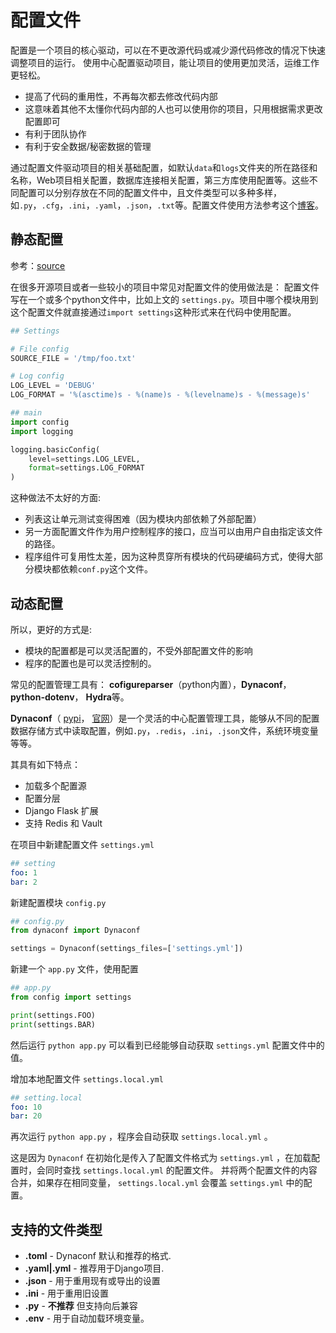 # 配置文件
配置是一个项目的核心驱动，可以在不更改源代码或减少源代码修改的情况下快速调整项目的运行。 使用中心配置驱动项目，能让项目的使用更加灵活，运维工作更轻松。

-   提高了代码的重用性，不再每次都去修改代码内部
-   这意味着其他不太懂你代码内部的人也可以使用你的项目，只用根据需求更改配置即可
-   有利于团队协作
-   有利于安全数据/秘密数据的管理

通过配置文件驱动项目的相关基础配置，如默认`data`和`logs`文件夹的所在路径和名称，Web项目相关配置，数据库连接相关配置，第三方库使用配置等。这些不同配置可以分别存放在不同的配置文件中，且文件类型可以多种多样，如`.py`，`.cfg`，`.ini`，`.yaml`，`.json`，`.txt`等。配置文件使用方法参考这个[博客](https://www.cnblogs.com/wanglvtao/p/11140025.html)。

## 静态配置 
参考：[source](https://pyloong.github.io/pythonic-project-guidelines/guidelines/advanced/configuration/)

在很多开源项目或者一些较小的项目中常见对配置文件的使用做法是：
配置文件写在一个或多个python文件中，比如上文的	`settings.py`。项目中哪个模块用到这个配置文件就直接通过`import settings`这种形式来在代码中使用配置。
```python
## Settings

# File config
SOURCE_FILE = '/tmp/foo.txt'

# Log config
LOG_LEVEL = 'DEBUG'
LOG_FORMAT = '%(asctime)s - %(name)s - %(levelname)s - %(message)s'
```
```python
## main
import config
import logging

logging.basicConfig(
	level=settings.LOG_LEVEL,
	format=settings.LOG_FORMAT
)
```
这种做法不太好的方面:
 - 列表这让单元测试变得困难（因为模块内部依赖了外部配置）
 - 另一方面配置文件作为用户控制程序的接口，应当可以由用户自由指定该文件的路径。
 - 程序组件可复用性太差，因为这种贯穿所有模块的代码硬编码方式，使得大部分模块都依赖`conf.py`这个文件。

## 动态配置
 所以，更好的方式是:
 - 模块的配置都是可以灵活配置的，不受外部配置文件的影响
 - 程序的配置也是可以灵活控制的。
 
常见的配置管理工具有： **cofigureparser**（python内置），**Dynaconf**，**python-dotenv**， **Hydra**等。

**Dynaconf**（ [pypi](https://pypi.org/project/dynaconf/)， [官网](https://www.dynaconf.com/)）是一个灵活的中心配置管理工具，能够从不同的配置数据存储方式中读取配置，例如`.py`，`.redis`，`.ini`，`.json`文件，系统环境变量等等。

其具有如下特点：

-   加载多个配置源
-   配置分层
-   Django Flask 扩展
-   支持 Redis 和 Vault

在项目中新建配置文件  `settings.yml`
```yaml
## setting
foo: 1
bar: 2
```
新建配置模块 `config.py`
```python
## config.py
from dynaconf import Dynaconf

settings = Dynaconf(settings_files=['settings.yml'])
```
新建一个 `app.py` 文件，使用配置
```python
## app.py
from config import settings

print(settings.FOO)
print(settings.BAR)
```
然后运行  `python app.py`  可以看到已经能够自动获取  `settings.yml`  配置文件中的值。

增加本地配置文件  `settings.local.yml`
```yaml
## setting.local
foo: 10
bar: 20
```
再次运行  `python app.py` ，程序会自动获取  `settings.local.yml`  。

这是因为 `Dynaconf` 在初始化是传入了配置文件格式为  `settings.yml` ，在加载配置时，会同时查找 `settings.local.yml` 的配置文件。 并将两个配置文件的内容合并，如果存在相同变量， `settings.local.yml` 会覆盖 `settings.yml` 中的配置。


## 支持的文件类型
-   **.toml**  - Dynaconf 默认和推荐的格式.
-   **.yaml|.yml**  - 推荐用于Django项目.
-   **.json**  - 用于重用现有或导出的设置
-   **.ini**  - 用于重用旧设置
-   **.py**  -  **不推荐**  但支持向后兼容
-   **.env**  - 用于自动加载环境变量。
